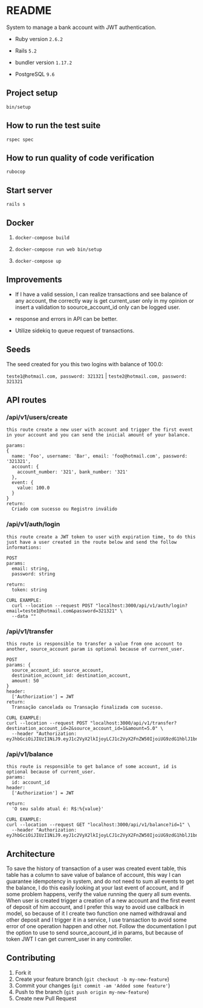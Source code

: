 # README

System to manage a bank account with JWT authentication.
  
* Ruby version
  `2.6.2`

* Rails
  `5.2`

* bundler version
  `1.17.2`

* PostgreSQL
  `9.6`
  
## Project setup
  `bin/setup`

## How to run the test suite
  `rspec spec`

## How to run quality of code verification
  `rubocop`

## Start server
  `rails s`

## Docker
  1. `docker-compose build`

  2. `docker-compose run web bin/setup`

  3. `docker-compose up`

## Improvements
  - If I have a valid session, I can realize transactions and see balance of any account, 
  the correctly way is get current_user only in my opinion or insert a validation to soource_account_id
  only can be logged user.

  - response and errors in API can be better.

  - Utilize sidekiq to queue request of transactions.

## Seeds
  The seed created for you this two logins with balance of 100.0:

  `teste1@hotmail.com, password: 321321` | `teste2@hotmail.com, password: 321321`

## API routes
### /api/v1/users/create
```
this route create a new user with account and trigger the first event in your account and you can send the inicial amount of your balance.

params:
{
  name: 'Foo', username: 'Bar', email: 'foo@hotmail.com', password: '321321',
  account: {
    account_number: '321', bank_number: '321'
  },
  event: {
    value: 100.0
  }
}
return:
  Criado com sucesso ou Registro inválido
```

### /api/v1/auth/login
```
this route create a JWT token to user with expiration time, to do this just have a user created in the route below and send the follow informations:

POST
params:
  email: string,
  password: string
  
return:
  token: string

CURL EXAMPLE:
  curl --location --request POST "localhost:3000/api/v1/auth/login?email=teste1@hotmail.com&password=321321" \
  --data ""
```

### /api/v1/transfer
```
this route is responsible to transfer a value from one account to another, source_account param is optional because of current_user.

POST
params: {
  source_account_id: source_account,
  destination_account_id: destination_account,
  amount: 50
}
header:
  ['Authorization'] = JWT
return:
  Transação cancelada ou Transação finalizada com sucesso.

CURL EXAMPLE:
curl --location --request POST "localhost:3000/api/v1/transfer?destination_account_id=2&source_account_id=1&amount=5.0" \
  --header "Authorization: eyJhbGciOiJIUzI1NiJ9.eyJ1c2VyX2lkIjoyLCJ1c2VyX2FnZW50IjoiUG9zdG1hblJ1bnRpbWUvNy42LjAiLCJleHAiOjE1NjM4NTU5NTN9.HVB3HEY6N7WWXUHqOyV117XXr_07V0TFCGLg7d164YM"
```

### /api/v1/balance
```
this route is responsible to get balance of some account, id is optional because of current_user.
params:
  id: account_id
header:
  ['Authorization'] = JWT

return:
  'O seu saldo atual é: R$:%{value}'

CURL EXAMPLE:
curl --location --request GET "localhost:3000/api/v1/balance?id=1" \
  --header "Authorization: eyJhbGciOiJIUzI1NiJ9.eyJ1c2VyX2lkIjoyLCJ1c2VyX2FnZW50IjoiUG9zdG1hblJ1bnRpbWUvNy42LjAiLCJleHAiOjE1NjM4NTU5NTN9.HVB3HEY6N7WWXUHqOyV117XXr_07V0TFCGLg7d164YM"
```

## Architecture
To save the history of transaction of a user was created event table, this table has a column to save value of balance of account, this way I can guarantee idempotency in system, and do not need to sum all events to get the balance, I do this easily looking at your last event of account, and if some problem happens, verify the value running the query all sum events. When user is created trigger a creation of a new account and the first event of deposit of him account, and I prefer this way to avoid use callback in model, so because of it I create two function one named withdrawal and other deposit and I trigger it in a service, I use transaction to avoid some error of one operation happen and other not. Follow the documentation I put the option to use to send source_account_id in params, but because of token JWT I can get current_user in any controller.

## Contributing

1. Fork it
2. Create your feature branch (`git checkout -b my-new-feature`)
3. Commit your changes (`git commit -am 'Added some feature'`)
4. Push to the branch (`git push origin my-new-feature`)
5. Create new Pull Request
